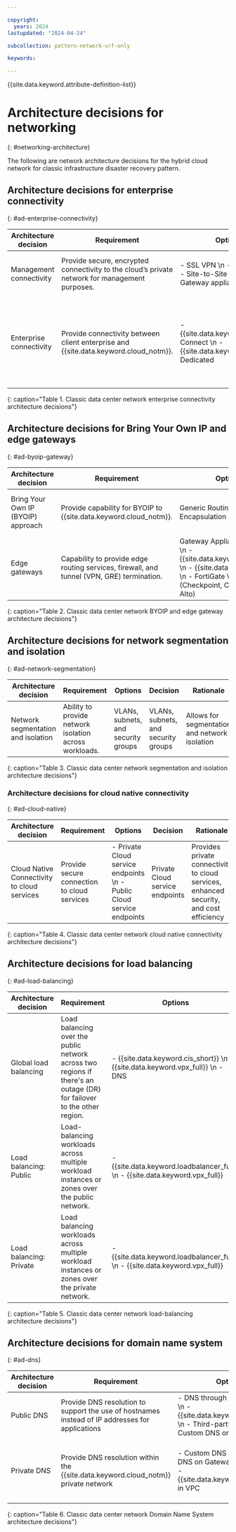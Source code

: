 ```yaml
---

copyright:
  years: 2024
lastupdated: "2024-04-24"

subcollection: pattern-network-vrf-only

keywords:

---
```


{{site.data.keyword.attribute-definition-list}}

# Architecture decisions for networking
{: #networking-architecture}

The following are network architecture decisions for the hybrid cloud network for classic infrastructure disaster recovery pattern.

## Architecture decisions for enterprise connectivity
{: #ad-enterprise-connectivity}

| Architecture decision | Requirement                                                                               |Options                                                                                   | Decision                                     | Rationale                                                         |
|---------------------------|------------------------------------------------------------------------------------------------|-----------------------------------------------------------------------------------------------|--------------------------------------------------|-----------------------------------------------------------------------|
| Management connectivity   | Provide secure, encrypted connectivity to the cloud’s private network for management purposes. | - SSL VPN  \n - IPsec VPN  \n - Site-to-Site VPN on Gateway appliance in classic | Site-to-Site VPN on Gateway appliance in classic | Secure and suitable for production-level performance                  |
| Enterprise connectivity   | Provide connectivity between client enterprise and {{site.data.keyword.cloud_notm}}.                                  | - {{site.data.keyword.dl_short}} Connect  \n - {{site.data.keyword.dl_short}} Dedicated                                   | {{site.data.keyword.dl_short}} Connect                              | cost effective, quicker deployment time, and supports hybrid and multi-cloud deployment strategies. |
{: caption="Table 1. Classic data center network enterprise connectivity architecture decisions"}

## Architecture decisions for Bring Your Own IP and edge gateways
{: #ad-byoip-gateway}

| Architecture decision | Requirement                                                                          | Options                                                                                                                 | Decision                                                                                                               | Rationale                        |
|---------------------------|------------------------------------------------------------------------------------------|-----------------------------------------------------------------------------------------------------------------------------|----------------------------------------------------------------------------------------------------------------------------|--------------------------------------|
| Bring Your Own IP (BYOIP) approach            | Provide capability for BYOIP to {{site.data.keyword.cloud_notm}}.                           | Generic Routing Encapsulation (GRE) tunnel                                                                                  | GRE tunnel                                                                                 | Allows BYOIP routes to be advertised |
| Edge gateways             | Capability to provide edge routing services, firewall, and tunnel (VPN, GRE) termination. | Gateway Appliance in classic  \n - {{site.data.keyword.vsrx_full}}  \n - {{site.data.keyword.vra}}  \n - FortiGate  \n - BYOG (Checkpoint, Cisco, Palo Alto) | Select based on required [features](/docs/fortigate-10g?topic=fortigate-10g-exploring-firewalls&_ga=2.226674782.2123413376.1603312051-1873021910.1602082701) and client preferences | Client preference                    |
{: caption="Table 2. Classic data center network BYOIP and edge gateway architecture decisions"}

## Architecture decisions for network segmentation and isolation
{: #ad-network-segmentation}

| Architecture decision          | Requirement                                        | Options                       | Decision                      | Rationale                                 |
|------------------------------------|--------------------------------------------------------|-----------------------------------|-----------------------------------|-----------------------------------------------|
| Network segmentation and isolation | Ability to provide network isolation across workloads. | VLANs, subnets, and security groups | VLANs, subnets, and security groups | Allows for segmentation and network isolation |
{: caption="Table 3. Classic data center network segmentation and isolation architecture decisions"}


### Architecture decisions for cloud native connectivity
{: #ad-cloud-native}

| Architecture decision                     | Requirement                             | Options                                                                      | Decision                    | Rationale                                                                                  |
|-----------------------------------------------|---------------------------------------------|----------------------------------------------------------------------------------|---------------------------------|------------------------------------------------------------------------------------------------|
| Cloud Native Connectivity to cloud services | Provide secure connection to cloud services | - Private Cloud service endpoints  \n - Public Cloud service endpoints | Private Cloud service endpoints | Provides private connectivity to cloud services, enhanced security, and cost efficiency |
{: caption="Table 4. Classic data center network cloud native connectivity architecture decisions"}


## Architecture decisions for load balancing
{: #ad-load-balancing}

| Architecture decision | Requirement                                                                                                            | Options                                                                      | Decision                  | Rationale                                                                                                                                           |
|---------------------------|----------------------------------------------------------------------------------------------------------------------------|----------------------------------------------------------------------------------|-------------------------------|---------------------------------------------------------------------------------------------------------------------------------------------------------|
| Global load balancing     | Load balancing over the public network across two regions if there's an outage (DR) for failover to the other region. | - {{site.data.keyword.cis_short}}   \n - {{site.data.keyword.vpx_full}} \n - DNS | {{site.data.keyword.cis_short}} | Provides a cost-effective solution and offers extra security features                                                                          |
| Load balancing: Public   | Load-balancing workloads across multiple workload instances or zones over the public network.                              | - {{site.data.keyword.loadbalancer_full}}  \n - {{site.data.keyword.vpx_full}}                   | {{site.data.keyword.loadbalancer_full}}       | Provides a wide range of load-balancing functions for both public and private traffic cost effectively                                                     |
| Load balancing: Private  | Load balancing workloads across multiple workload instances or zones over the private network.                             | - {{site.data.keyword.loadbalancer_full}}  \n - {{site.data.keyword.vpx_full}}                   | {{site.data.keyword.loadbalancer_full}}       | - {{site.data.keyword.loadbalancer_full}} meets small to midsize, low complexity requirement. \n - {{site.data.keyword.vpx_full}} meets large complex load balancer needs |
{: caption="Table 5. Classic data center network load-balancing architecture decisions"}

## Architecture decisions for domain name system
{: #ad-dns}

| Architecture decision | Requirement                                                                                 | Options                                                                                                                | Decision         | Rationale                                                                                                                         |
|---------------------------|-------------------------------------------------------------------------------------------------|----------------------------------------------------------------------------------------------------------------------------|----------------------|---------------------------------------------------------------------------------------------------------------------------------------|
| Public DNS                | Provide DNS resolution to support the use of hostnames instead of IP addresses for applications | - DNS through the cloud portal  \n - {{site.data.keyword.cis_short}}  \n - Third-party provider  \n - Custom DNS on VSI | {{site.data.keyword.dns_short}} through the cloud portal | Cost-effective and reliable                                                                                                           |
| Private DNS               | Provide DNS resolution within the {{site.data.keyword.cloud_notm}} private network                                       | - Custom DNS on VSI  \n - DNS on Gateway appliance  \n - {{site.data.keyword.dns_short}} in VPC                                  | Custom DNS on VSI    | - Custom DNS on VSI can handle the most complex DNS needs. \n - When VPC service is available, the preferred approach is {{site.data.keyword.dns_short}} in VPC. |
{: caption="Table 6. Classic data center network Domain Name System architecture decisions"}

